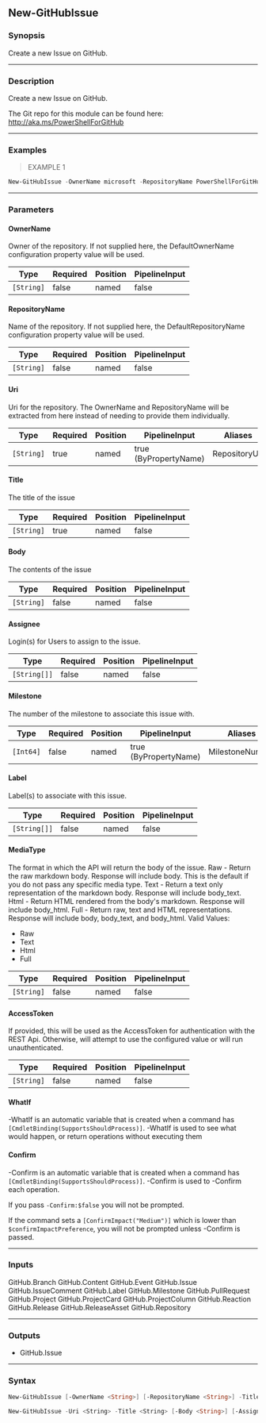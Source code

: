 New-GitHubIssue
---------------

### Synopsis
Create a new Issue on GitHub.

---

### Description

Create a new Issue on GitHub.

The Git repo for this module can be found here: http://aka.ms/PowerShellForGitHub

---

### Examples
> EXAMPLE 1

```PowerShell
New-GitHubIssue -OwnerName microsoft -RepositoryName PowerShellForGitHub -Title 'Test Issue'
```

---

### Parameters
#### **OwnerName**
Owner of the repository.
If not supplied here, the DefaultOwnerName configuration property value will be used.

|Type      |Required|Position|PipelineInput|
|----------|--------|--------|-------------|
|`[String]`|false   |named   |false        |

#### **RepositoryName**
Name of the repository.
If not supplied here, the DefaultRepositoryName configuration property value will be used.

|Type      |Required|Position|PipelineInput|
|----------|--------|--------|-------------|
|`[String]`|false   |named   |false        |

#### **Uri**
Uri for the repository.
The OwnerName and RepositoryName will be extracted from here instead of needing to provide
them individually.

|Type      |Required|Position|PipelineInput        |Aliases      |
|----------|--------|--------|---------------------|-------------|
|`[String]`|true    |named   |true (ByPropertyName)|RepositoryUrl|

#### **Title**
The title of the issue

|Type      |Required|Position|PipelineInput|
|----------|--------|--------|-------------|
|`[String]`|true    |named   |false        |

#### **Body**
The contents of the issue

|Type      |Required|Position|PipelineInput|
|----------|--------|--------|-------------|
|`[String]`|false   |named   |false        |

#### **Assignee**
Login(s) for Users to assign to the issue.

|Type        |Required|Position|PipelineInput|
|------------|--------|--------|-------------|
|`[String[]]`|false   |named   |false        |

#### **Milestone**
The number of the milestone to associate this issue with.

|Type     |Required|Position|PipelineInput        |Aliases        |
|---------|--------|--------|---------------------|---------------|
|`[Int64]`|false   |named   |true (ByPropertyName)|MilestoneNumber|

#### **Label**
Label(s) to associate with this issue.

|Type        |Required|Position|PipelineInput|
|------------|--------|--------|-------------|
|`[String[]]`|false   |named   |false        |

#### **MediaType**
The format in which the API will return the body of the issue.
Raw  - Return the raw markdown body.
       Response will include body.
       This is the default if you do not pass any specific media type.
Text - Return a text only representation of the markdown body.
       Response will include body_text.
Html - Return HTML rendered from the body's markdown.
       Response will include body_html.
Full - Return raw, text and HTML representations.
       Response will include body, body_text, and body_html.
Valid Values:

* Raw
* Text
* Html
* Full

|Type      |Required|Position|PipelineInput|
|----------|--------|--------|-------------|
|`[String]`|false   |named   |false        |

#### **AccessToken**
If provided, this will be used as the AccessToken for authentication with the
REST Api.  Otherwise, will attempt to use the configured value or will run unauthenticated.

|Type      |Required|Position|PipelineInput|
|----------|--------|--------|-------------|
|`[String]`|false   |named   |false        |

#### **WhatIf**
-WhatIf is an automatic variable that is created when a command has ```[CmdletBinding(SupportsShouldProcess)]```.
-WhatIf is used to see what would happen, or return operations without executing them
#### **Confirm**
-Confirm is an automatic variable that is created when a command has ```[CmdletBinding(SupportsShouldProcess)]```.
-Confirm is used to -Confirm each operation.

If you pass ```-Confirm:$false``` you will not be prompted.

If the command sets a ```[ConfirmImpact("Medium")]``` which is lower than ```$confirmImpactPreference```, you will not be prompted unless -Confirm is passed.

---

### Inputs
GitHub.Branch
GitHub.Content
GitHub.Event
GitHub.Issue
GitHub.IssueComment
GitHub.Label
GitHub.Milestone
GitHub.PullRequest
GitHub.Project
GitHub.ProjectCard
GitHub.ProjectColumn
GitHub.Reaction
GitHub.Release
GitHub.ReleaseAsset
GitHub.Repository

---

### Outputs
* GitHub.Issue

---

### Syntax
```PowerShell
New-GitHubIssue [-OwnerName <String>] [-RepositoryName <String>] -Title <String> [-Body <String>] [-Assignee <String[]>] [-Milestone <Int64>] [-Label <String[]>] [-MediaType <String>] [-AccessToken <String>] [-WhatIf] [-Confirm] [<CommonParameters>]
```
```PowerShell
New-GitHubIssue -Uri <String> -Title <String> [-Body <String>] [-Assignee <String[]>] [-Milestone <Int64>] [-Label <String[]>] [-MediaType <String>] [-AccessToken <String>] [-WhatIf] [-Confirm] [<CommonParameters>]
```
